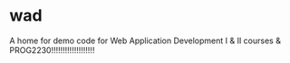 # wad
A home for demo code for Web Application Development I &amp; II courses &amp; PROG2230!!!!!!!!!!!!!!!!!!!
